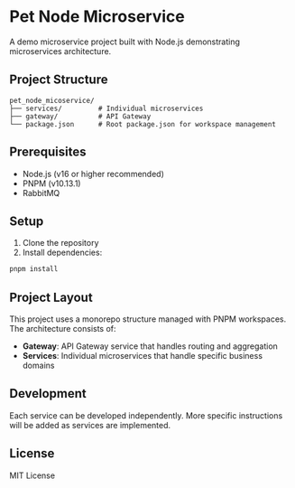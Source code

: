 # Pet Node Microservice

A demo microservice project built with Node.js demonstrating microservices architecture.

## Project Structure

```
pet_node_micoservice/
├── services/         # Individual microservices
├── gateway/          # API Gateway
└── package.json      # Root package.json for workspace management
```

## Prerequisites

- Node.js (v16 or higher recommended)
- PNPM (v10.13.1)
- RabbitMQ

## Setup

1. Clone the repository
2. Install dependencies:
```bash
pnpm install
```

## Project Layout

This project uses a monorepo structure managed with PNPM workspaces. The architecture consists of:

- **Gateway**: API Gateway service that handles routing and aggregation
- **Services**: Individual microservices that handle specific business domains

## Development

Each service can be developed independently. More specific instructions will be added as services are implemented.

## License

MIT License
